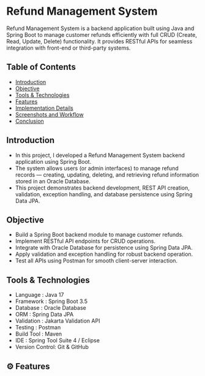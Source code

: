 # Refund Management System
Refund Management System is a backend application built using Java and Spring Boot to manage customer refunds efficiently with full CRUD (Create, Read, Update, Delete) functionality. It provides RESTful APIs for seamless integration with front-end or third-party systems.

## Table of Contents

- [Introduction](#Introduction)
- [Objective](#Objective)
- [Tools & Technologies](#Tools-&-Technologies)
- [Features](#Features)
- [Implementation Details](#Implementation-Details)
- [Screenshots and Workflow](#Screenshots-and-Workflow)
- [Conclusion](#Conclusion)

## Introduction
- In this project, I developed a Refund Management System backend application using Spring Boot.
- The system allows users (or admin interfaces) to manage refund records — creating, updating, deleting, and retrieving refund information stored in an Oracle Database.
- This project demonstrates backend development, REST API creation, validation, exception handling, and database persistence using Spring Data JPA.

## Objective
- Build a Spring Boot backend module to manage customer refunds.
- Implement RESTful API endpoints for CRUD operations.
- Integrate with Oracle Database for persistence using Spring Data JPA.
- Apply validation and exception handling for robust backend operation.
- Test all APIs using Postman for smooth client-server interaction.

## Tools & Technologies
- Language       : Java 17
- Framework      : Spring Boot 3.5
- Database       : Oracle Database
- ORM            : Spring Data JPA
- Validation     : Jakarta Validation API
- Testing        : Postman
- Build Tool     : Maven
- IDE            : Spring Tool Suite 4 / Eclipse
- Version Control: Git & GitHub

## ⚙️ Features

